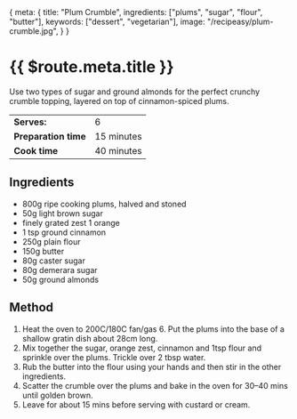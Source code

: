 <route>
{
  meta: {
    title: "Plum Crumble",
    ingredients: ["plums", "sugar", "flour", "butter"],
    keywords: ["dessert", "vegetarian"],
    image: "/recipeasy/plum-crumble.jpg",
  }
}
</route>

<RecipeLayout>

# {{ $route.meta.title }}

Use two types of sugar and ground almonds for the perfect crunchy crumble topping, layered on top of cinnamon-spiced plums.

|                      |            |
| -------------------- | ---------- |
| **Serves:**          | 6          |
| **Preparation time** | 15 minutes |
| **Cook time**        | 40 minutes |

## Ingredients

- 800g ripe cooking plums, halved and stoned
- 50g light brown sugar
- finely grated zest 1 orange
- 1 tsp ground cinnamon
- 250g plain flour
- 150g butter
- 80g caster sugar
- 80g demerara sugar
- 50g ground almonds

## Method

1. Heat the oven to 200C/180C fan/gas 6. Put the plums into the base of a shallow gratin dish about 28cm long.
2. Mix together the sugar, orange zest, cinnamon and 1tsp flour and sprinkle over the plums. Trickle over 2 tbsp water.
3. Rub the butter into the flour using your hands and then stir in the other ingredients.
4. Scatter the crumble over the plums and bake in the oven for 30–40 mins until golden brown.
5. Leave for about 15 mins before serving with custard or cream.

</RecipeLayout>
